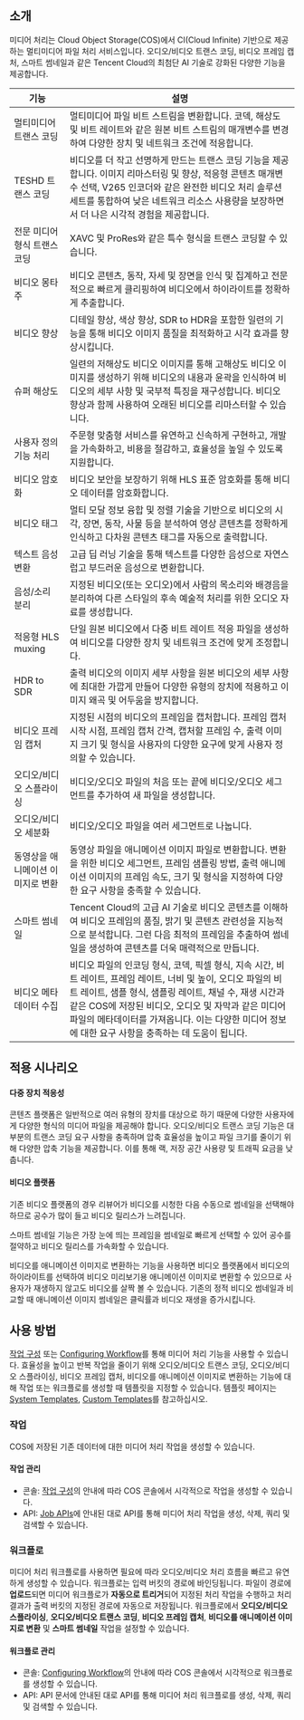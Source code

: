 ## 소개

미디어 처리는 Cloud Object Storage(COS)에서 CI(Cloud Infinite) 기반으로 제공하는 멀티미디어 파일 처리 서비스입니다. 오디오/비디오 트랜스 코딩, 비디오 프레임 캡처, 스마트 썸네일과 같은 Tencent Cloud의 최첨단 AI 기술로 강화된 다양한 기능을 제공합니다.

| 기능           | 설명                                                        |
| -------------- | ------------------------------------------------------------ |
| 멀티미디어 트랜스 코딩     | 멀티미디어 파일 비트 스트림을 변환합니다. 코덱, 해상도 및 비트 레이트와 같은 원본 비트 스트림의 매개변수를 변경하여 다양한 장치 및 네트워크 조건에 적응합니다. |
| TESHD 트랜스 코딩   |  비디오를 더 작고 선명하게 만드는 트랜스 코딩 기능을 제공합니다. 이미지 리마스터링 및 향상, 적응형 콘텐츠 매개변수 선택, V265 인코더와 같은 완전한 비디오 처리 솔루션 세트를 통합하여 낮은 네트워크 리소스 사용량을 보장하면서 더 나은 시각적 경험을 제공합니다. |
| 전문 미디어 형식 트랜스 코딩 | XAVC 및 ProRes와 같은 특수 형식을 트랜스 코딩할 수 있습니다. |
| 비디오 몽타주       | 비디오 콘텐츠, 동작, 자세 및 장면을 인식 및 집계하고 전문적으로 빠르게 클리핑하여 비디오에서 하이라이트를 정확하게 추출합니다.  |
| 비디오 향상       | 디테일 향상, 색상 향상, SDR to HDR을 포함한 일련의 기능을 통해 비디오 이미지 품질을 최적화하고 시각 효과를 향상시킵니다.  |
| 슈퍼 해상도      | 일련의 저해상도 비디오 이미지를 통해 고해상도 비디오 이미지를 생성하기 위해 비디오의 내용과 윤곽을 인식하여 비디오의 세부 사항 및 국부적 특징을 재구성합니다. 비디오 향상과 함께 사용하여 오래된 비디오를 리마스터할 수 있습니다. |
| 사용자 정의 기능 처리  | 주문형 맞춤형 서비스를 유연하고 신속하게 구현하고, 개발을 가속화하고, 비용을 절감하고, 효율성을 높일 수 있도록 지원합니다. |
| 비디오 암호화       | 비디오 보안을 보장하기 위해 HLS 표준 암호화를 통해 비디오 데이터를 암호화합니다.  |
| 비디오 태그       | 멀티 모달 정보 융합 및 정렬 기술을 기반으로 비디오의 시각, 장면, 동작, 사물 등을 분석하여 영상 콘텐츠를 정확하게 인식하고 다차원 콘텐츠 태그를 자동으로 출력합니다.  |
| 텍스트 음성 변환       | 고급 딥 러닝 기술을 통해 텍스트를 다양한 음성으로 자연스럽고 부드러운 음성으로 변환합니다. |
| 음성/소리 분리       | 지정된 비디오(또는 오디오)에서 사람의 목소리와 배경음을 분리하여 다른 스타일의 후속 예술적 처리를 위한 오디오 자료를 생성합니다. |
| 적응형 HLS muxing | 단일 원본 비디오에서 다중 비트 레이트 적응 파일을 생성하여 비디오를 다양한 장치 및 네트워크 조건에 맞게 조정합니다. |
| HDR to SDR | 출력 비디오의 이미지 세부 사항을 원본 비디오의 세부 사항에 최대한 가깝게 만들어 다양한 유형의 장치에 적용하고 이미지 왜곡 및 어두움을 방지합니다.     |
| 비디오 프레임 캡처       | 지정된 시점의 비디오의 프레임을 캡처합니다. 프레임 캡처 시작 시점, 프레임 캡처 간격, 캡처할 프레임 수, 출력 이미지 크기 및 형식을 사용자의 다양한 요구에 맞게 사용자 정의할 수 있습니다. |
| 오디오/비디오 스플라이싱     | 비디오/오디오 파일의 처음 또는 끝에 비디오/오디오 세그먼트를 추가하여 새 파일을 생성합니다. |
| 오디오/비디오 세분화     | 비디오/오디오 파일을 여러 세그먼트로 나눕니다. |
| 동영상을 애니메이션 이미지로 변환     | 동영상 파일을 애니메이션 이미지 파일로 변환합니다. 변환을 위한 비디오 세그먼트, 프레임 샘플링 방법, 출력 애니메이션 이미지의 프레임 속도, 크기 및 형식을 지정하여 다양한 요구 사항을 충족할 수 있습니다. |
| 스마트 썸네일       | Tencent Cloud의 고급 AI 기술로 비디오 콘텐츠를 이해하여 비디오 프레임의 품질, 밝기 및 콘텐츠 관련성을 지능적으로 분석합니다. 그런 다음 최적의 프레임을 추출하여 썸네일을 생성하여 콘텐츠를 더욱 매력적으로 만듭니다. |
| 비디오 메타데이터 수집 | 비디오 파일의 인코딩 형식, 코덱, 픽셀 형식, 지속 시간, 비트 레이트, 프레임 레이트, 너비 및 높이, 오디오 파일의 비트 레이트, 샘플 형식, 샘플링 레이트, 채널 수, 재생 시간과 같은 COS에 저장된 비디오, 오디오 및 자막과 같은 미디어 파일의 메타데이터를 가져옵니다. 이는 다양한 미디어 정보에 대한 요구 사항을 충족하는 데 도움이 됩니다. |



## 적용 시나리오

#### 다중 장치 적응성

콘텐츠 플랫폼은 일반적으로 여러 유형의 장치를 대상으로 하기 때문에 다양한 사용자에게 다양한 형식의 미디어 파일을 제공해야 합니다. 오디오/비디오 트랜스 코딩 기능은 대부분의 트랜스 코딩 요구 사항을 충족하며 압축 효율성을 높이고 파일 크기를 줄이기 위해 다양한 압축 기능을 제공합니다. 이를 통해 랙, 저장 공간 사용량 및 트래픽 요금을 낮춥니다.

#### 비디오 플랫폼

기존 비디오 플랫폼의 경우 리뷰어가 비디오를 시청한 다음 수동으로 썸네일을 선택해야 하므로 공수가 많이 들고 비디오 릴리스가 느려집니다.

스마트 썸네일 기능은 가장 눈에 띄는 프레임을 썸네일로 빠르게 선택할 수 있어 공수를 절약하고 비디오 릴리스를 가속화할 수 있습니다.

비디오를 애니메이션 이미지로 변환하는 기능을 사용하면 비디오 플랫폼에서 비디오의 하이라이트를 선택하여 비디오 미리보기용 애니메이션 이미지로 변환할 수 있으므로 사용자가 재생하지 않고도 비디오를 살짝 볼 수 있습니다. 기존의 정적 비디오 썸네일과 비교할 때 애니메이션 이미지 썸네일은 클릭률과 비디오 재생을 증가시킵니다.

## 사용 방법

[작업 구성](https://intl.cloud.tencent.com/document/product/436/46409) 또는 [Configuring Workflow](https://intl.cloud.tencent.com/document/product/436/46408)를 통해 미디어 처리 기능을 사용할 수 있습니다. 효율성을 높이고 반복 작업을 줄이기 위해 오디오/비디오 트랜스 코딩, 오디오/비디오 스플라이싱, 비디오 프레임 캡처, 비디오를 애니메이션 이미지로 변환하는 기능에 대해 작업 또는 워크플로를 생성할 때 템플릿을 지정할 수 있습니다. 템플릿 페이지는 [System Templates](https://intl.cloud.tencent.com/document/product/436/46411), [Custom Templates](https://intl.cloud.tencent.com/document/product/436/46411)를 참고하십시오.

### 작업

COS에 저장된 기존 데이터에 대한 미디어 처리 작업을 생성할 수 있습니다.

#### 작업 관리

- 콘솔: [작업 구성](https://intl.cloud.tencent.com/document/product/436/46409)의 안내에 따라 COS 콘솔에서 시각적으로 작업을 생성할 수 있습니다.
- API: [Job APIs](https://intl.cloud.tencent.com/document/product/436/46881)에 안내된 대로 API를 통해 미디어 처리 작업을 생성, 삭제, 쿼리 및 검색할 수 있습니다.

### 워크플로

미디어 처리 워크플로를 사용하면 필요에 따라 오디오/비디오 처리 흐름을 빠르고 유연하게 생성할 수 있습니다. 워크플로는 입력 버킷의 경로에 바인딩됩니다. 파일이 경로에 **업로드**되면 미디어 워크플로가 **자동으로 트리거**되어 지정된 처리 작업을 수행하고 처리 결과가 출력 버킷의 지정된 경로에 자동으로 저장됩니다. 워크플로에서 **오디오/비디오 스플라이싱**, **오디오/비디오 트랜스 코딩**, **비디오 프레임 캡처**, **비디오를 애니메이션 이미지로 변환** 및 **스마트 썸네일** 작업을 설정할 수 있습니다.

#### 워크플로 관리

- 콘솔: [Configuring Workflow](https://intl.cloud.tencent.com/document/product/436/46408)의 안내에 따라 COS 콘솔에서 시각적으로 워크플로를 생성할 수 있습니다.
- API: API 문서에 안내된 대로 API를 통해 미디어 처리 워크플로를 생성, 삭제, 쿼리 및 검색할 수 있습니다.

